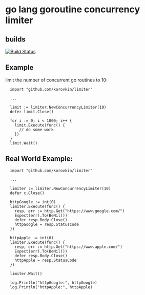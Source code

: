 # go lang goroutine concurrency limiter

## builds

[![Build Status](https://travis-ci.org/korovkin/limiter.svg)](https://travis-ci.org/korovkin/limiter)

## Example

limit the number of concurrent go routines to 10:

```
  import "github.com/korovkin/limiter"

  ...

  limit := limiter.NewConcurrencyLimiter(10)
  defer limit.Close()

  for i := 0; i < 1000; i++ {
    limit.Execute(func() {
      // do some work
    })
  }
  limit.Wait()
```

## Real World Example:

```
  import "github.com/korovkin/limiter"

  ...

  limiter := limiter.NewConcurrencyLimiter(10)
  defer c.Close()

  httpGoogle := int(0)
  limiter.Execute(func() {
    resp, err := http.Get("https://www.google.com/")
    Expect(err).To(BeNil())
    defer resp.Body.Close()
    httpGoogle = resp.StatusCode
  })

  httpApple := int(0)
  limiter.Execute(func() {
    resp, err := http.Get("https://www.apple.com/")
    Expect(err).To(BeNil())
    defer resp.Body.Close()
    httpApple = resp.StatusCode
  })

  limiter.Wait()

  log.Println("httpGoogle:", httpGoogle)
  log.Println("httpApple:", httpApple)
```
